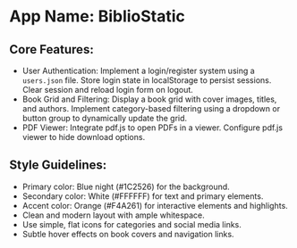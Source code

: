 # **App Name**: BiblioStatic

## Core Features:

- User Authentication: Implement a login/register system using a `users.json` file. Store login state in localStorage to persist sessions. Clear session and reload login form on logout.
- Book Grid and Filtering: Display a book grid with cover images, titles, and authors. Implement category-based filtering using a dropdown or button group to dynamically update the grid.
- PDF Viewer: Integrate pdf.js to open PDFs in a viewer. Configure pdf.js viewer to hide download options.

## Style Guidelines:

- Primary color: Blue night (#1C2526) for the background.
- Secondary color: White (#FFFFFF) for text and primary elements.
- Accent color: Orange (#F4A261) for interactive elements and highlights.
- Clean and modern layout with ample whitespace.
- Use simple, flat icons for categories and social media links.
- Subtle hover effects on book covers and navigation links.